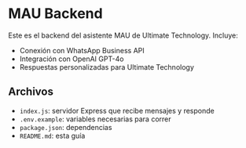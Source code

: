 # MAU Backend

Este es el backend del asistente MAU de Ultimate Technology.
Incluye:
- Conexión con WhatsApp Business API
- Integración con OpenAI GPT-4o
- Respuestas personalizadas para Ultimate Technology

## Archivos
- `index.js`: servidor Express que recibe mensajes y responde
- `.env.example`: variables necesarias para correr
- `package.json`: dependencias
- `README.md`: esta guía
